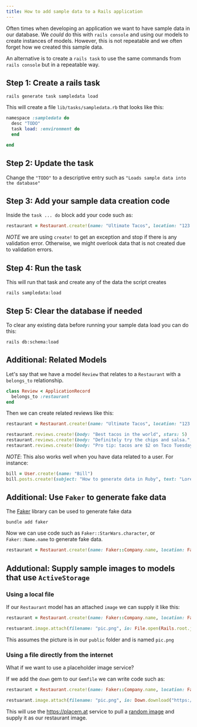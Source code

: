 ```yaml
---
title: How to add sample data to a Rails application
---
```


Often times when developing an application we want to have sample data in our
database. We _could_ do this with `rails console` and using our models to create
instances of models. However, this is not repeatable and we often forget how we
created this sample data.

An alternative is to create a `rails task` to use the same commands from
`rails console` but in a repeatable way.

## Step 1: Create a rails task

```shell
rails generate task sampledata load
```

This will create a file `lib/tasks/sampledata.rb` that looks like this:

```ruby
namespace :sampledata do
  desc "TODO"
  task load: :environment do
  end

end
```

## Step 2: Update the task

Change the `"TODO"` to a descriptive entry such as
`"Loads sample data into the database"`

## Step 3: Add your sample data creation code

Inside the `task ... do` block add your code such as:

```ruby
restaurant = Restaurant.create!(name: "Ultimate Tacos", location: "123 Main Street")
```

_NOTE_ we are using `create!` to get an exception and stop if there is any
validation error. Otherwise, we might overlook data that is not created due to
validation errors.

## Step 4: Run the task

This will run that task and create any of the data the script creates

```shell
rails sampledata:load
```

## Step 5: Clear the database if needed

To clear any existing data before running your sample data load you can do this:

```shell
rails db:schema:load
```

## Additional: Related Models

Let's say that we have a model `Review` that relates to a `Restaurant` with a
`belongs_to` relationship.

```ruby
class Review < ApplicationRecord
  belongs_to :restaurant
end
```

Then we can create related reviews like this:

```ruby
restaurant = Restaurant.create!(name: "Ultimate Tacos", location: "123 Main Street")

restaurant.reviews.create!(body: "Best tacos in the world", stars: 5)
restaurant.reviews.create!(body: "Definitely try the chips and salsa.", stars: 4)
restaurant.reviews.create!(body: "Pro tip: tacos are $2 on Taco Tuesday", stars: 4)
```

_NOTE_: This also works well when you have data related to a user. For instance:

```ruby
bill = User.create!(name: "Bill")
bill.posts.create!(subject: "How to generate data in Ruby", text: "Lorem ipsum...")
```

## Additional: Use `Faker` to generate fake data

The [Faker](https://github.com/stympy/faker) library can be used to generate
fake data

```shell
bundle add faker
```

Now we can use code such as `Faker::StarWars.character`, or `Faker::Name.name`
to generate fake data.

```ruby
restaurant = Restaurant.create!(name: Faker::Company.name, location: Faker::Address.full_address)
```

## Addutional: Supply sample images to models that use `ActiveStorage`

### Using a local file

If our `Restaurant` model has an attached `image` we can supply it like this:

```ruby
restaurant = Restaurant.create!(name: Faker::Company.name, location: Faker::Address.full_address)

restuarant.image.attach(filename: "pic.png", io: File.open(Rails.root.join("public/pic.png")))
```

This assumes the picture is in our `public` folder and is named `pic.png`

### Using a file directly from the internet

What if we want to use a placeholder image service?

If we add the `down` gem to our `Gemfile` we can write code such as:

```ruby
restaurant = Restaurant.create!(name: Faker::Company.name, location: Faker::Address.full_address)

restuarant.image.attach(filename: "pic.png", io: Down.download("https://placem.at/people?random=1"))
```

This will use the https://placem.at service to pull a
[random image](https://placem.at/people?random=1) and supply it as our
restaurant image.
